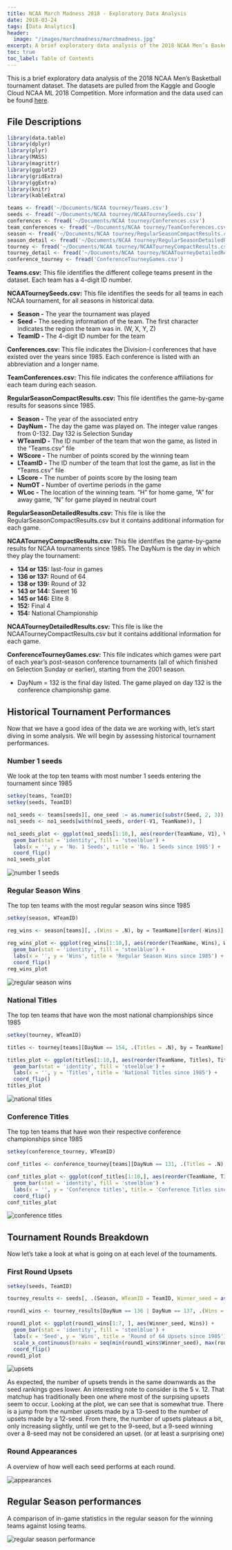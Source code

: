 ```yaml
---
title: NCAA March Madness 2018 - Exploratory Data Analysis
date: 2018-03-24
tags: [Data Analytics]
header:
  image: "/images/marchmadness/marchmadness.jpg"
excerpt: A brief exploratory data analysis of the 2018 NCAA Men’s Basketball tournament dataset.
toc: true
toc_label: Table of Contents
---
```


This is a brief exploratory data analysis of the 2018 NCAA Men’s Basketball tournament dataset.
The datasets are pulled from the Kaggle and Google Cloud NCAA ML 2018 Competition. More information and the data used can be found [here](https://www.kaggle.com/c/mens-machine-learning-competition-2018).

## File Descriptions
``` r
library(data.table)
library(dplyr)
library(plyr)
library(MASS)
library(magrittr)
library(ggplot2)
library(gridExtra)
library(ggExtra)
library(knitr)
library(kableExtra)

teams <- fread('~/Documents/NCAA tourney/Teams.csv')
seeds <- fread('~/Documents/NCAA tourney/NCAATourneySeeds.csv')
conferences <- fread('~/Documents/NCAA tourney/Conferences.csv')
team_conferences <- fread('~/Documents/NCAA tourney/TeamConferences.csv')
season <- fread('~/Documents/NCAA tourney/RegularSeasonCompactResults.csv')
season_detail <- fread('~/Documents/NCAA tourney/RegularSeasonDetailedResults.csv')
tourney <- fread('~/Documents/NCAA tourney/NCAATourneyCompactResults.csv')
tourney_detail <- fread('~/Documents/NCAA tourney/NCAATourneyDetailedResults.csv')
conference_tourney <- fread('ConferenceTourneyGames.csv')
```

**Teams.csv:** This file identifies the different college teams present in the dataset. Each team has a 4-digit ID number.  

**NCAATourneySeeds.csv:** This file identifies the seeds for all teams in each NCAA tournament, for all seasons in historical data.
* **Season -** The year the tournament was played
* **Seed -** The seeding information of the team. The first character indicates the region the team was in. (W, X, Y, Z)
* **TeamID -** The 4-digit ID number for the team  

**Conferences.csv:** This file indicates the Division-I conferences that have existed over the years since 1985. Each conference is listed with an abbreviation and a longer name.  

**TeamConferences.csv:** This file indicates the conference affiliations for each team during each season.

**RegularSeasonCompactResults.csv:** This file identifies the game-by-game results for seasons since 1985.
* **Season -** The year of the associated entry
* **DayNum -** The day the game was played on. The integer value ranges from 0-132. Day 132 is Selection Sunday
* **WTeamID -** The ID number of the team that won the game, as listed in the “Teams.csv” file
* **WScore -** The number of points scored by the winning team
* **LTeamID -** The ID number of the team that lost the game, as list in the “Teams.csv” file
* **LScore -** The number of points score by the losing team
* **NumOT -** Number of overtime periods in the game
* **WLoc -** The location of the winning team. “H” for home game, “A” for away game, “N” for game played in neutral court  

**RegularSeasonDetailedResults.csv:** This file is like the RegularSeasonCompactResults.csv but it contains additional information for each game.  

**NCAATourneyCompactResults.csv:** This file identifies the game-by-game results for NCAA tournaments since 1985.
The DayNum is the day in which they play the tournament:
* **134 or 135:** last-four in games
* **136 or 137:** Round of 64
* **138 or 139:** Round of 32
* **143 or 144:** Sweet 16
* **145 or 146:** Elite 8
* **152:** Final 4
* **154:** National Championship  

**NCAATourneyDetailedResults.csv:** This file is like the NCAATourneyCompactResults.csv but it contains additional information for each game.  

**ConferenceTourneyGames.csv:** This file indicates which games were part of each year’s post-season conference tournaments (all of which finished on Selection Sunday or earlier), starting from the 2001 season.
* DayNum = 132 is the final day listed. The game played on day 132 is the conference championship game.  

## Historical Tournament Performances
Now that we have a good idea of the data we are working with, let’s start diving in some analysis. We will begin by assessing historical tournament performances.  

### Number 1 seeds
We look at the top ten teams with most number 1 seeds entering the tournament since 1985  

``` r
setkey(teams, TeamID)
setkey(seeds, TeamID)

no1_seeds <- teams[seeds][, one_seed := as.numeric(substr(Seed, 2, 3)) == 1][, sum(one_seed), by = TeamName]
no1_seeds <- no1_seeds[with(no1_seeds, order(-V1, TeamName)), ]

no1_seeds_plot <- ggplot(no1_seeds[1:10,], aes(reorder(TeamName, V1), V1)) +
  geom_bar(stat = 'identity', fill = 'steelblue') +
  labs(x = '', y = 'No. 1 Seeds', title = 'No. 1 Seeds since 1985') +
  coord_flip()
no1_seeds_plot
```  

<img src="{{ site.url }}{{ site.baseurl }}/images/marchmadness/num1seeds.jpeg" alt="number 1 seeds">  

### Regular Season Wins
The top ten teams with the most regular season wins since 1985  

``` r
setkey(season, WTeamID)

reg_wins <- season[teams][, .(Wins = .N), by = TeamName][order(-Wins)]

reg_wins_plot <- ggplot(reg_wins[1:10,], aes(reorder(TeamName, Wins), Wins)) +
  geom_bar(stat = 'identity', fill = 'steelblue') +
  labs(x = '', y = 'Wins', title = 'Regular Season Wins since 1985') +
  coord_flip()
reg_wins_plot
```  
<img src="{{ site.url }}{{ site.baseurl }}/images/marchmadness/regwins.jpeg" alt="regular season wins">  

### National Titles
The top ten teams that have won the most national championships since 1985  

``` r
setkey(tourney, WTeamID)

titles <- tourney[teams][DayNum == 154, .(Titles = .N), by = TeamName][order(-Titles)]

titles_plot <- ggplot(titles[1:10,], aes(reorder(TeamName, Titles), Titles)) +
  geom_bar(stat = 'identity', fill = 'steelblue') +
  labs(x = '', y = 'Titles', title = 'National Titles since 1985') +
  coord_flip()
titles_plot
```  
<img src="{{ site.url }}{{ site.baseurl }}/images/marchmadness/titles.jpeg" alt="national titles">  

### Conference Titles
The top ten teams that have won their respective conference championships since 1985  

``` r
setkey(conference_tourney, WTeamID)

conf_titles <- conference_tourney[teams][DayNum == 131, .(Titles = .N), by = TeamName][order(-Titles)]

conf_titles_plot <- ggplot(conf_titles[1:10,], aes(reorder(TeamName, Titles), Titles)) +
  geom_bar(stat = 'identity', fill = 'steelblue') +
  labs(x = '', y = 'Conference titles', title = 'Conference Titles since 1985') +
  coord_flip()
conf_titles_plot
```  
<img src="{{ site.url }}{{ site.baseurl }}/images/marchmadness/conftitles.jpeg" alt="conference titles">  

## Tournament Rounds Breakdown
Now let’s take a look at what is going on at each level of the tournaments.  

### First Round Upsets

``` r
setkey(seeds, TeamID)

tourney_results <- seeds[, .(Season, WTeamID = TeamID, Winner_seed = as.numeric(substr(Seed, 2, 3)))][tourney, on = c('Season', 'WTeamID')][seeds[, .(Season, LTeamID = TeamID, Loser_seed = as.numeric(substr(Seed, 2, 3)))], on = c('Season', 'LTeamID')]

round1_wins <- tourney_results[DayNum == 136 | DayNum == 137, .(Wins = .N), by = Winner_seed][order(-Winner_seed)]

round1_plot <- ggplot(round1_wins[1:7, ], aes(Winner_seed, Wins)) +
  geom_bar(stat = 'identity', fill = 'steelblue') +
  labs(x = 'Seed', y = 'Wins', title = 'Round of 64 Upsets since 1985') +
  scale_x_continuous(breaks = seq(min(round1_wins$Winner_seed), max(round1_wins$Wins), by = 1)) +
  coord_flip()
round1_plot
```  

<img src="{{ site.url }}{{ site.baseurl }}/images/marchmadness/upsets.jpeg" alt="upsets">  

As expected, the number of upsets trends in the same downwards as the seed rankings goes lower. An interesting note to consider is the 5 v. 12. That matchup has traditionally been one where most of the surpising upsets seem to occur. Looking at the plot, we can see that is somewhat true. There is a jump from the number upsets made by a 13-seed to the number of upsets made by a 12-seed. From there, the number of upsets plateaus a bit, only increasing slightly, until we get to the 9-seed, but a 9-seed winning over a 8-seed may not be considered an upset. (or at least a surprising one)  

### Round Appearances
A overview of how well each seed performs at each round.  

<img src="{{ site.url }}{{ site.baseurl }}/images/marchmadness/appearances.jpeg" alt="appearances">  

## Regular Season performances
A comparison of in-game statistics in the regular season for the winning teams against losing teams.  

<img src="{{ site.url }}{{ site.baseurl }}/images/marchmadness/regseason.jpeg" alt="regular season performance">
